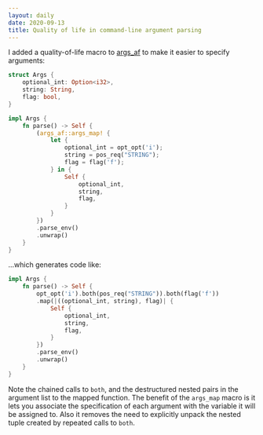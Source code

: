 ```yaml
---
layout: daily
date: 2020-09-13
title: Quality of life in command-line argument parsing
---
```


I added a quality-of-life macro to [args_af](https://github.com/stevebob/args-af)
to make it easier to specify arguments:
```rust
struct Args {
    optional_int: Option<i32>,
    string: String,
    flag: bool,
}

impl Args {
    fn parse() -> Self {
        (args_af::args_map! {
            let {
                optional_int = opt_opt('i');
                string = pos_req("STRING");
                flag = flag('f');
            } in {
                Self {
                    optional_int,
                    string,
                    flag,
                }
            }
        })
        .parse_env()
        .unwrap()
    }
}
```
...which generates code like:
```rust
impl Args {
    fn parse() -> Self {
        opt_opt('i').both(pos_req("STRING")).both(flag('f'))
        .map(|((optional_int, string), flag)| {
            Self {
                optional_int,
                string,
                flag,
            }
        })
        .parse_env()
        .unwrap()
    }
}
```

Note the chained calls to `both`, and the destructured nested pairs in the argument list
to the mapped function. The benefit of the `args_map` macro is it lets you associate the
specification of each argument with the variable it will be assigned to. Also it removes
the need to explicitly unpack the nested tuple created by repeated calls to `both`.
